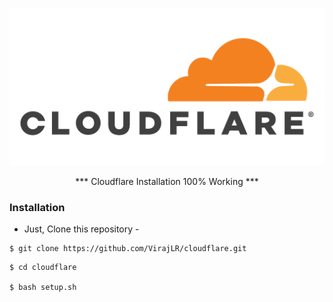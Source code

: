 <p align="center">
  <img src=".imgs/logo.png">
</p>

<p align="center">*** Cloudflare Installation 100% Working ***</p>


### Installation

- Just, Clone this repository -
```
$ git clone https://github.com/VirajLR/cloudflare.git 
```

 
```
$ cd cloudflare

$ bash setup.sh
```
